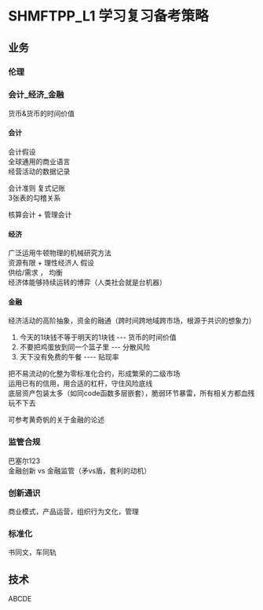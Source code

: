 # SHMFTPP_L1 学习复习备考策略


## 业务
### 伦理
### 会计_经济_金融
货币&货币的时间价值
#### 会计
会计假设   
全球通用的商业语言    
经营活动的数据记录  


会计准则
复式记账   
3张表的勾稽关系   

核算会计 + 管理会计

#### 经济
广泛运用牛顿物理的机械研究方法     
资源有限 + 理性经济人 假设    
供给/需求 ， 均衡    
经济体能够持续运转的博弈（人类社会就是台机器）



#### 金融
经济活动的高阶抽象，资金的融通（跨时间跨地域跨市场，根源于共识的想象力）
1. 今天的1块钱不等于明天的1块钱 --- 货币的时间价值    
2. 不要把鸡蛋放到同一个篮子里  --- 分散风险   
3. 天下没有免费的午餐 ---- 贴现率

把不易流动的化整为零标准化合约，形成繁荣的二级市场    
运用已有的信用，用合适的杠杆，守住风险底线    
底层资产包装太多（如同code函数多层嵌套），脆弱环节暴雷，所有相关方都血残玩不下去    

可参考黄奇帆的关于金融的论述

### 监管合规
巴塞尔123    
金融创新 vs 金融监管（矛vs盾，套利的动机）

### 创新通识
商业模式，产品运营，组织行为文化，管理   

### 标准化
书同文，车同轨    




## 技术
ABCDE
